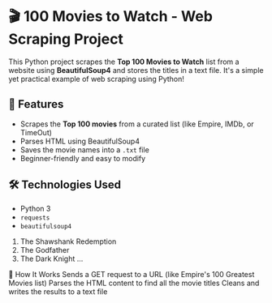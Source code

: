 # 🎬 100 Movies to Watch - Web Scraping Project

This Python project scrapes the **Top 100 Movies to Watch** list from a website using **BeautifulSoup4** and stores the titles in a text file. It's a simple yet practical example of web scraping using Python!

## 📌 Features

- Scrapes the **Top 100 movies** from a curated list (like Empire, IMDb, or TimeOut)
- Parses HTML using BeautifulSoup4
- Saves the movie names into a `.txt` file
- Beginner-friendly and easy to modify

## 🛠️ Technologies Used

- Python 3
- `requests`
- `beautifulsoup4`

1. The Shawshank Redemption
2. The Godfather
3. The Dark Knight
...

🧠 How It Works
Sends a GET request to a URL (like Empire's 100 Greatest Movies list)
Parses the HTML content to find all the movie titles
Cleans and writes the results to a text file
